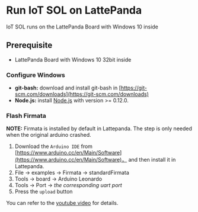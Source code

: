 # Run IoT SOL on LattePanda

IoT SOL runs on the LattePanda Board with Windows 10 inside

## Prerequisite
 - LattePanda Board with Windows 10 32bit inside

### Configure Windows
 - **git-bash:** download and install git-bash in [https://git-scm.com/downloads](https://git-scm.com/downloads)
 - **Node.js:** install [Node.js](https://nodejs.org/en/download/) with version >= 0.12.0. 
 
### Flash Firmata 
**NOTE:** Firmata is installed by default in Lattepanda. The step is only needed when the original arduino crashed.

1. Download the `Arduino IDE` from [https://www.arduino.cc/en/Main/Software](https://www.arduino.cc/en/Main/Software)， and then install it in Lattepanda.
2. File -> examples -> Firmata -> standardFirmata
3. Tools -> board -> Arduino Leonardo
4. Tools -> Port -> *the corresponding uart port*
5. Press the `upload` button

You can refer to the [youtube video](https://www.youtube.com/watch?v=h1ztnJnhTmE) for details.

